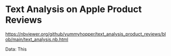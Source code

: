 # Text Analysis on Apple Product Reviews

https://nbviewer.org/github/yummyhopper/text_analysis_product_reviews/blob/main/text_analysis.nb.html


Data: This 
